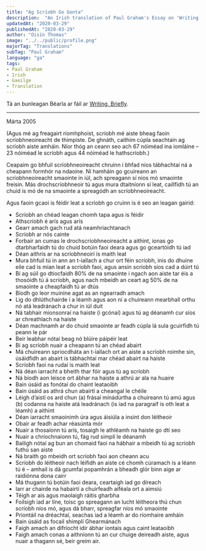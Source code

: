 ```yaml
---
title: "Ag Scríobh Go Gonta"
description:  "An Irish translation of Paul Graham's Essay on 'Writing, Briefly'"
updatedAt: "2020-03-29"
publishedAt: "2020-03-29"
author: "Oisín Thomas"
image: "../../public/profile.png"
majorTag: "Translations"
subTag: "Paul Graham"
language: "ga"
tags: 
- Paul Graham
- Irish
- Gaeilge
- Translation
---
```


Tá an bunleagan Béarla ar fáil ar [Writing, Briefly](http://www.paulgraham.com/writing44.html).

---
Márta 2005

(Agus mé ag freagairt ríomhphoist, scríobh mé aiste bheag faoin scríobhneoireacht de thimpiste. De ghnáth, caithim cúpla seachtain ag scríobh aiste amháin. Níor thóg an ceann seo ach 67 nóiméad ina iomláine – 23 nóiméad le scríobh agus 44 nóiméad le hathscríobh.)

Ceapaim go bhfuil scríobhneoireacht chruinn i bhfad níos tábhachtaí ná a cheapann formhór na ndaoine. Ní hamháin go gcuireann an scríobhneoireacht smaointe in iúl,  ach spreagann sí níos mó smaointe freisin. Más drochscríobhneoir tú agus mura dtaitníonn sí leat, caillfidh tú an chuid is mó de na smaointe a spreagódh an scríobhneoireacht.

Agus faoin gcaoi is féidir leat a scríobh go cruinn is é seo an leagan gairid: 

- Scríobh an chéad leagan chomh tapa agus is féidir
- Athscríobh é arís agus arís
- Gearr amach gach rud atá neamhriachtanach
- Scríobh ar nós cainte
- Forbair an cumas le drochscríobhneoireacht a aithint, ionas go dtarbharfaidh tú do chuid botúin faoi deara agus go gceartóidh tú iad
- Déan aithris ar na scríobhneoirí is maith leat
- Mura bhfuil tú in ann an t-iallach a chur ort féin scríobh, inis do dhuine eile cad is mian leat a scríobh faoi, agus ansin scríobh síos cad a dúirt tú
- Bí ag súil go dtiocfaidh 80% de na smaointe i ngach aon aiste tar éis a thosóidh tú á scríobh, agus nach mbeidh an ceart ag 50% de na smaointe a cheapfaidh tú ar dtús
- Bíodh go leor muiníne agat as an ngearradh amach 
- Lig do dhlúthchairde í a léamh agus aon ní a chuireann mearbhall orthu nó atá leadránach a chur in iúl duit
- Ná tabhair mionsonraí na haiste (i gcónaí) agus tú ag déanamh cur síos ar chreathlach na haiste
- Déan machnamh ar do chuid smaointe ar feadh cúpla lá sula gcuirfidh tú peann le pár
- Beir leabhar nótaí beag nó blúire páipéir leat
- Bí ag scríobh nuair a cheapann tú an chéad abairt
- Má chuireann spriocdháta an t-iallach ort an aiste a scríobh roimhe sin, úsáidfidh an abairt is tábhachtaí mar chéad abairt na haiste
- Scríobh faoi na rudaí is maith leat
- Ná déan iarracht a bheith thar fóir agus tú ag scríobh
- Ná bíodh aon leisce ort ábhar na haiste a athrú ar ala na huaire
- Bain úsáid as fonótaí do chaint leataoibh
- Bain úsáid as athrá chun abairtí a cheangal le chéile
- Léigh d’aistí os ard chun (a) frásaí mínádúrtha a chuireann tú amú agus (b) codanna na haiste atá leadránach (is iad na paragraif is oth leat a léamh) a aithint
- Déan iarracht smaoinimh úra agus áisiúla a insint don léitheoir
- Obair ar feadh achar réasúnta mór
- Nuair a thosaíonn tú arís, tosaigh le athléamh na haiste go dtí seo
- Nuair a chríochnaíonn tú, fág rud simplí le déanamh 
- Bailigh nótaí ag bun an chomaid faoi na hábhair a mbeidh tú ag scríobh futhú san aiste
- Ná braith go mbeidh ort scríobh faoi aon cheann acu
- Scríobh do léitheoir nach léifidh an aiste cé chomh cúramach is a léann tú é – amhail is dá gcumfaí popamhrán a bheadh glór binn aige ar raidiónna dona cairr
- Má thugann tú botúin faoi deara, ceartaigh iad go díreach
- Iarr ar chairde na habairtí a chuirfeadh aiféala ort a aimsiú
- Téigh ar ais agus maolaigh ráitis gharbha
- Foilsigh iad ar líne, toisc go spreagann an lucht léitheora thú chun scríobh níos mó, agus dá bharr, spreagfar níos mó smaointe
- Priontáil na dréachtaí, seachas iad a léamh ar do ríomhaire amháin
- Bain úsáid as focail shimplí Ghearmánach
- Faigh amach an difríocht idir ábhar iontais agus caint leataoibh
- Faigh amach conas a aithníonn tú an cur chuige deireadh aiste, agus nuair a thagann sé, beir greim air.